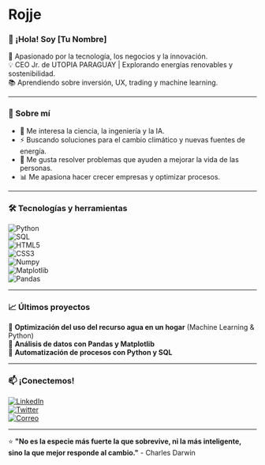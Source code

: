 # Rojje
### 👋 ¡Hola! Soy [Tu Nombre]  
🚀 Apasionado por la tecnología, los negocios y la innovación.  
💡 CEO Jr. de UTOPIA PARAGUAY | Explorando energías renovables y sostenibilidad.  
📚 Aprendiendo sobre inversión, UX, trading y machine learning.  

---

### 📌 Sobre mí  
- 🔬 Me interesa la ciencia, la ingeniería y la IA.  
- ⚡ Buscando soluciones para el cambio climático y nuevas fuentes de energía.  
- 🎯 Me gusta resolver problemas que ayuden a mejorar la vida de las personas.  
- 📊 Me apasiona hacer crecer empresas y optimizar procesos.  

---

### 🛠️ Tecnologías y herramientas  
![Python](https://img.shields.io/badge/-Python-3776AB?style=flat&logo=python&logoColor=white)  
![SQL](https://img.shields.io/badge/-SQL-4479A1?style=flat&logo=mysql&logoColor=white)  
![HTML5](https://img.shields.io/badge/-HTML5-E34F26?style=flat&logo=html5&logoColor=white)  
![CSS3](https://img.shields.io/badge/-CSS3-1572B6?style=flat&logo=css3&logoColor=white)  
![Numpy](https://img.shields.io/badge/-NumPy-013243?style=flat&logo=numpy&logoColor=white)  
![Matplotlib](https://img.shields.io/badge/-Matplotlib-11557C?style=flat&logo=python&logoColor=white)  
![Pandas](https://img.shields.io/badge/-Pandas-150458?style=flat&logo=pandas&logoColor=white)  

---

### 📈 Últimos proyectos  
🔹 **Optimización del uso del recurso agua en un hogar** (Machine Learning & Python)  
🔹 **Análisis de datos con Pandas y Matplotlib**  
🔹 **Automatización de procesos con Python y SQL**  

---

### 📫 ¡Conectemos!  
[![LinkedIn](https://img.shields.io/badge/-LinkedIn-0077B5?style=flat&logo=linkedin&logoColor=white)](https://www.linkedin.com/)  
[![Twitter](https://img.shields.io/badge/-Twitter-1DA1F2?style=flat&logo=twitter&logoColor=white)](https://twitter.com/)  
[![Correo](https://img.shields.io/badge/-Email-D14836?style=flat&logo=gmail&logoColor=white)](mailto:tuemail@gmail.com)  

---

⭐ **"No es la especie más fuerte la que sobrevive, ni la más inteligente, sino la que mejor responde al cambio."** - Charles Darwin  
